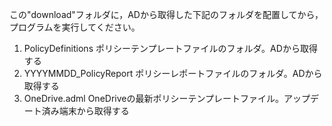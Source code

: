 この"download"フォルダに，ADから取得した下記のフォルダを配置してから，プログラムを実行してください。

1. PolicyDefinitions
    ポリシーテンプレートファイルのフォルダ。ADから取得する
2. YYYYMMDD_PolicyReport
    ポリシーレポートファイルのフォルダ。ADから取得する
3. OneDrive.adml
    OneDriveの最新ポリシーテンプレートファイル。アップデート済み端末から取得する
